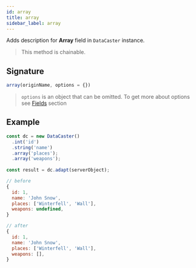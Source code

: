 ```yaml
---
id: array
title: array
sidebar_label: array
---
```


Adds description for **Array** field in `DataCaster` instance.

> This method is chainable.

## Signature

```javascript
array(originName, options = {})
```

> `options` is an object that can be omitted. To get more about options see [Fields](basics#fields) section

## Example

```javascript
const dc = new DataCaster()
  .int('id')
  .string('name')
  .array('places');
  .array('weapons');
	
const result = dc.adapt(serverObject);
```

```javascript
// before
{
  id: 1,
  name: 'John Snow',
  places: ['Winterfell', 'Wall'],
  weapons: undefined,
}

// after
{
  id: 1,
  name: 'John Snow',
  places: ['Winterfell', 'Wall'],
  weapons: [],
}
```
